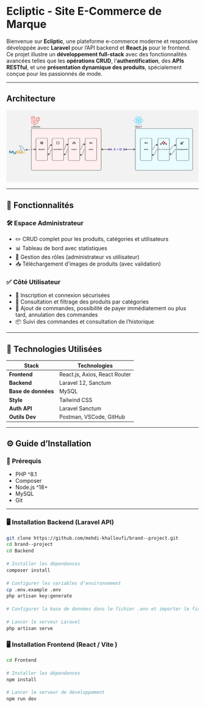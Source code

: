 #  Ecliptic - Site E-Commerce de Marque

Bienvenue sur **Ecliptic**, une plateforme e-commerce moderne et responsive développée avec **Laravel** pour l’API backend et **React.js** pour le frontend. Ce projet illustre un **développement full-stack** avec des fonctionnalités avancées telles que les **opérations CRUD**, l’**authentification**, des **APIs RESTful**, et une **présentation dynamique des produits**, spécialement conçue pour les passionnés de mode.

---

##  Architecture

![Archirecture de projet](architecture.png)  

---

## 🚀 Fonctionnalités

### 🛠️ Espace Administrateur
- ✏️ CRUD complet pour les produits, catégories et utilisateurs
- 📊 Tableau de bord avec statistiques
- 🧩 Gestion des rôles (administrateur vs utilisateur)
- 📥 Téléchargement d'images de produits (avec validation)

### ✅ Côté Utilisateur
- 🔐 Inscription et connexion sécurisées
- 👕 Consultation et filtrage des produits par catégories
- 🛒 Ajout de commandes, possibilité de payer immédiatement ou plus tard, annulation des commandes
- 📦 Suivi des commandes et consultation de l’historique

---

## 🧰 Technologies Utilisées

| Stack         | Technologies                      |
|---------------|-----------------------------------|
| **Frontend**  | React.js, Axios, React Router     |
| **Backend**   | Laravel 12, Sanctum             |
| **Base de données** | MySQL                        |
| **Style**     | Tailwind CSS                      |
| **Auth API**  | Laravel Sanctum                   |
| **Outils Dev**| Postman, VSCode, GitHub           |

---

## ⚙️ Guide d’Installation

### 🔧 Prérequis
- PHP ^8.1
- Composer
- Node.js ^18+
- MySQL
- Git

---

### 🖥️ Installation Backend (Laravel API)

```bash
git clone https://github.com/mehdi-khalloufi/brand--project.git
cd brand--project
cd Backend

# Installer les dépendances
composer install

# Configurer les variables d’environnement
cp .env.example .env
php artisan key:generate

# Configurer la base de données dans le fichier .env et importer le fichier sql 

# Lancer le serveur Laravel
php artisan serve

```

### 🖥️ Installation Frontend (React / Vite )

```bash
cd Frontend

# Installer les dépendances
npm install

# Lancer le serveur de développement
npm run dev
```
